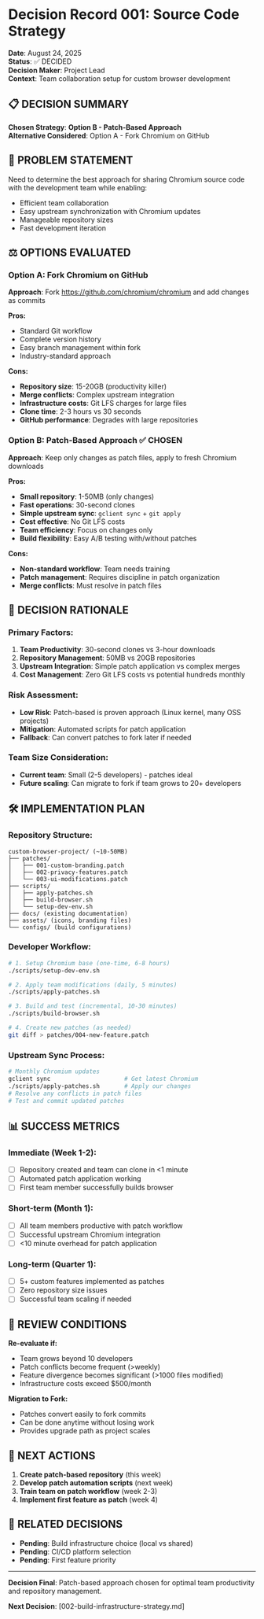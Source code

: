 # Decision Record 001: Source Code Strategy

**Date**: August 24, 2025  
**Status**: ✅ DECIDED  
**Decision Maker**: Project Lead  
**Context**: Team collaboration setup for custom browser development  

## 📋 **DECISION SUMMARY**

**Chosen Strategy**: **Option B - Patch-Based Approach**  
**Alternative Considered**: Option A - Fork Chromium on GitHub  

## 🤔 **PROBLEM STATEMENT**

Need to determine the best approach for sharing Chromium source code with the development team while enabling:
- Efficient team collaboration
- Easy upstream synchronization with Chromium updates
- Manageable repository sizes
- Fast development iteration

## ⚖️ **OPTIONS EVALUATED**

### Option A: Fork Chromium on GitHub
**Approach**: Fork https://github.com/chromium/chromium and add changes as commits

**Pros:**
- Standard Git workflow
- Complete version history
- Easy branch management within fork
- Industry-standard approach

**Cons:**
- **Repository size**: 15-20GB (productivity killer)
- **Merge conflicts**: Complex upstream integration
- **Infrastructure costs**: Git LFS charges for large files
- **Clone time**: 2-3 hours vs 30 seconds
- **GitHub performance**: Degrades with large repositories

### Option B: Patch-Based Approach ✅ CHOSEN
**Approach**: Keep only changes as patch files, apply to fresh Chromium downloads

**Pros:**
- **Small repository**: 1-50MB (only changes)
- **Fast operations**: 30-second clones
- **Simple upstream sync**: `gclient sync` + `git apply`
- **Cost effective**: No Git LFS costs
- **Team efficiency**: Focus on changes only
- **Build flexibility**: Easy A/B testing with/without patches

**Cons:**
- **Non-standard workflow**: Team needs training
- **Patch management**: Requires discipline in patch organization
- **Merge conflicts**: Must resolve in patch files

## 🎯 **DECISION RATIONALE**

### **Primary Factors:**
1. **Team Productivity**: 30-second clones vs 3-hour downloads
2. **Repository Management**: 50MB vs 20GB repositories  
3. **Upstream Integration**: Simple patch application vs complex merges
4. **Cost Management**: Zero Git LFS costs vs potential hundreds monthly

### **Risk Assessment:**
- **Low Risk**: Patch-based is proven approach (Linux kernel, many OSS projects)
- **Mitigation**: Automated scripts for patch application
- **Fallback**: Can convert patches to fork later if needed

### **Team Size Consideration:**
- **Current team**: Small (2-5 developers) - patches ideal
- **Future scaling**: Can migrate to fork if team grows to 20+ developers

## 🛠️ **IMPLEMENTATION PLAN**

### Repository Structure:
```
custom-browser-project/ (~10-50MB)
├── patches/
│   ├── 001-custom-branding.patch
│   ├── 002-privacy-features.patch
│   └── 003-ui-modifications.patch
├── scripts/
│   ├── apply-patches.sh
│   ├── build-browser.sh
│   └── setup-dev-env.sh
├── docs/ (existing documentation)
├── assets/ (icons, branding files)
└── configs/ (build configurations)
```

### Developer Workflow:
```bash
# 1. Setup Chromium base (one-time, 6-8 hours)
./scripts/setup-dev-env.sh

# 2. Apply team modifications (daily, 5 minutes)
./scripts/apply-patches.sh

# 3. Build and test (incremental, 10-30 minutes)
./scripts/build-browser.sh

# 4. Create new patches (as needed)
git diff > patches/004-new-feature.patch
```

### Upstream Sync Process:
```bash
# Monthly Chromium updates
gclient sync                     # Get latest Chromium
./scripts/apply-patches.sh       # Apply our changes
# Resolve any conflicts in patch files
# Test and commit updated patches
```

## 📊 **SUCCESS METRICS**

### **Immediate (Week 1-2):**
- [ ] Repository created and team can clone in <1 minute
- [ ] Automated patch application working
- [ ] First team member successfully builds browser

### **Short-term (Month 1):**
- [ ] All team members productive with patch workflow
- [ ] Successful upstream Chromium integration
- [ ] <10 minute overhead for patch application

### **Long-term (Quarter 1):**
- [ ] 5+ custom features implemented as patches
- [ ] Zero repository size issues
- [ ] Successful team scaling if needed

## 🔄 **REVIEW CONDITIONS**

**Re-evaluate if:**
- Team grows beyond 10 developers
- Patch conflicts become frequent (>weekly)
- Feature divergence becomes significant (>1000 files modified)
- Infrastructure costs exceed $500/month

**Migration to Fork:**
- Patches convert easily to fork commits
- Can be done anytime without losing work
- Provides upgrade path as project scales

## 📝 **NEXT ACTIONS**

1. **Create patch-based repository** (this week)
2. **Develop patch automation scripts** (next week)
3. **Train team on patch workflow** (week 2-3)
4. **Implement first feature as patch** (week 4)

## 🔗 **RELATED DECISIONS**

- **Pending**: Build infrastructure choice (local vs shared)
- **Pending**: CI/CD platform selection
- **Pending**: First feature priority

---

**Decision Final**: Patch-based approach chosen for optimal team productivity and repository management.

**Next Decision**: [002-build-infrastructure-strategy.md]